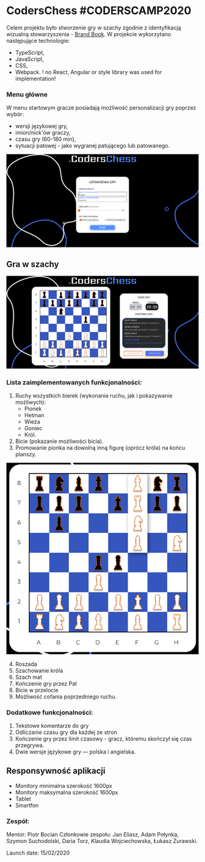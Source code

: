 # CodersChess #CODERSCAMP2020
Celem projektu było stworzenie gry w szachy zgodnie z identyfikacją wizualną stowarzyszenia - [Brand Book](https://www.behance.net/gallery/94155751/Brand-Book-Project). W projekcie wykorzytano następujące technologie:
- TypeScript, 
- JavaScript, 
- CSS, 
- Webpack.
! no React, Angular or style library was used for implementation!

### Menu główne
W menu startowym gracze posiadają możliwość personalizacji gry poprzez wybór:
- wersji językowej gry,
- imion/nick'ów graczy,
- czasu gry (60-180 min),
- sytuacji patowej - jako wygranej patującego lub patowanego.

![Szachy - Menu](./.github/images/menu.png)


## Gra w szachy

![Szachy - Game](./.github/images/game.png)

### Lista zaimplementowanych funkcjonalności:
1. Ruchy wszystkich bierek (wykonanie ruchu, jak i pokazywanie możliwych):
   - Pionek
   - Hetman
   - Wieża
   - Goniec
   - Król.
2. Bicie (pokazanie możliwości bicia).
3. Promowanie pionka na dowolną inną figurę (oprócz króla) na końcu planszy.

![Szachy - Promocja](./.github/images/promocja.png)

4. Roszada
5. Szachowanie króla
6. Szach mat
7. Kończenie gry przez Pat
8. Bicie w przelocie
9. Możliwość cofania poprzedniego ruchu.

### Dodatkowe funkcjonalności:
1. Tekstowe komentarze do gry
2. Odliczanie czasu gry dla każdej ze stron
3. Kończenie gry przez limit czasowy - gracz, któremu skończył się czas przegrywa. 
4. Dwie wersje językowe gry — polska i angielska.

  
## Responsywność aplikacji
- Monitory minimalna szerokość 1600px
- Monitory maksymalna szerokość 1600px
- Tablet
- Smartfon

### Zespół:

Mentor: Piotr Bocian 
Członkowie zespołu: Jan Eliasz, Adam Połynka, Szymon Suchodolski, Daria Torz, Klaudia Wojciechowska, Łukasz Żurawski.

Launch date: 15/02/2020